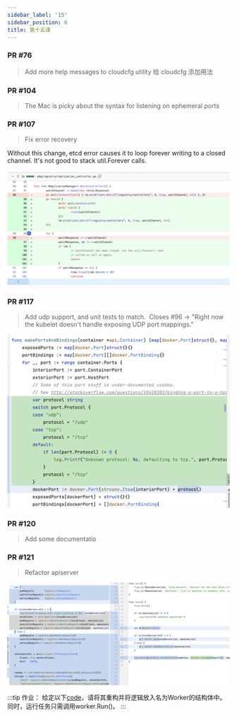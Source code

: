 ```yaml
---
sidebar_label: '15'
sidebar_position: 6
title: 第十五课
---
```


### PR #76
> Add more help messages to cloudcfg utility 给 cloudcfg 添加用法

### PR #104 
> The Mac is picky about the syntax for listening on ephemeral ports


### PR #107
> Fix error recovery


Without this change, etcd error causes it to loop forever writing to a closed channel. It's not good to stack util.Forever calls.

![](https://raw.githubusercontent.com/mouuii/picture/master/%E6%88%AA%E5%B1%8F2023-04-28%20%E4%B8%8B%E5%8D%8812.43.56.png)

### PR #117
> Add udp support, and unit tests to match.  Closes #96
>  -> "Right now the kubelet doesn't handle exposing UDP port mappings."

![](https://raw.githubusercontent.com/mouuii/picture/master/%E6%88%AA%E5%B1%8F2023-04-28%20%E4%B8%8B%E5%8D%8812.49.20.png)

### PR #120 
> Add some documentatio


### PR #121
> Refactor apiserver


![](https://raw.githubusercontent.com/mouuii/picture/master/%E6%88%AA%E5%B1%8F2023-04-28%20%E4%B8%8B%E5%8D%8812.51.34.png)

:::tip
作业： 给定以下[code](https://go.dev/play/p/WenrF3l2ItF)，请将其重构并将逻辑放入名为Worker的结构体中。同时，运行任务只需调用worker.Run()。
:::